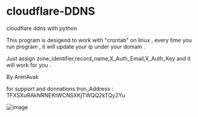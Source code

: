 # cloudflare-DDNS
cloudflare ddns with python 




This program is desigend to work with "crontab" on linux , every time you run program , it will update your ip under your domain .

Just assign   zone_identifier,record_name,X_Auth_Email,X_Auth_Key  and it will work for you .



By ArenAvak

for support and donnations 
tron_Address : TFXSXuRAkNRNEKtWCNSXKjTWQQ2kTQy2Yu





![image](https://github.com/arenavak/cloudflare-DDNS/assets/96662378/b4d4ccd5-af04-4d4d-8b62-5c7661a86b35)




